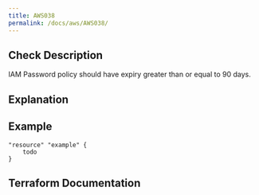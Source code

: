 ```yaml
---
title: AWS038
permalink: /docs/aws/AWS038/
---
```



## Check Description

IAM Password policy should have expiry greater than or equal to 90 days.

## Explanation

## Example

```
"resource" "example" {
	todo
}
```

## Terraform Documentation
